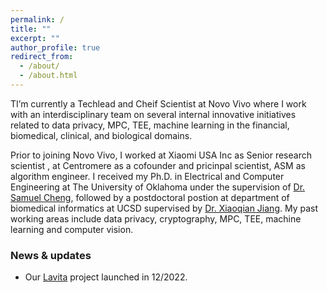 ```yaml
---
permalink: /
title: ""
excerpt: ""
author_profile: true
redirect_from: 
  - /about/
  - /about.html
---
```


TI’m currently a Techlead and Cheif Scientist at Novo Vivo where I work with an interdisciplinary team on several internal innovative initiatives related to data privacy, MPC, TEE, machine learning in the financial, biomedical, clinical, and biological domains.

Prior to joining Novo Vivo, I worked at Xiaomi USA Inc as Senior research scientist , at Centromere as a cofounder and pricinpal scientist, ASM as algorithm engineer. I received my Ph.D. in Electrical and Computer Engineering at The University of Oklahoma under the supervision of [Dr. Samuel Cheng](https://www.ou.edu/coe/ece/faculty_directory/dr_cheng), followed by a postdoctoral postion at department of biomedical informatics at UCSD supervised by [Dr. Xiaoqian Jiang](https://sbmi.uth.edu/faculty-and-staff/xiaoqian-jiang.htm). My past working areas include data privacy, cryptography, MPC, TEE, machine learning and computer vision.

### News & updates
* Our [Lavita](https://www.lavita.ai) project launched in 12/2022.
